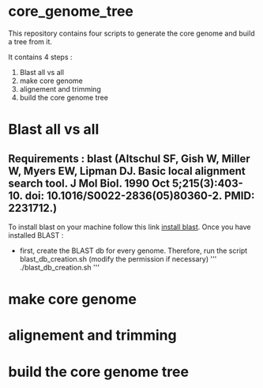 # core_genome_tree
This repository contains four scripts to generate the core genome and build a tree from it.

It contains 4 steps :
1. Blast all vs all
2. make core genome
3. alignement and trimming
4. build the core genome tree

# Blast all vs all
## Requirements : blast (Altschul SF, Gish W, Miller W, Myers EW, Lipman DJ. Basic local alignment search tool. J Mol Biol. 1990 Oct 5;215(3):403-10. doi: 10.1016/S0022-2836(05)80360-2. PMID: 2231712.)
To install blast on your machine follow this link [install blast](https://www.ncbi.nlm.nih.gov/books/NBK569861/).
Once you have installed BLAST :
- first, create the BLAST db for every genome. Therefore, run the script blast_db_creation.sh (modify the permission if necessary)
'''
./blast_db_creation.sh
'''

# make core genome


# alignement and trimming


# build the core genome tree
